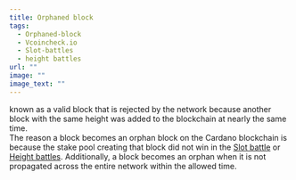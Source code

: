 ```yaml
---
title: Orphaned block
tags:
  - Orphaned-block
  - Vcoincheck.io
  - Slot-battles
  - height battles
url: ""
image: ""
image_text: ""
---
```


known as a valid block that is rejected by the network because another block with the same height was added to the blockchain at nearly the same time.  
The reason a block becomes an orphan block on the Cardano blockchain is because the stake pool creating that block did not win in the [Slot battle](https://www.essentialcardano.io/glossary/slot-battles) or [Height battles](https://www.essentialcardano.io/glossary/height-battles). Additionally, a block becomes an orphan when it is not propagated across the entire network within the allowed time.
